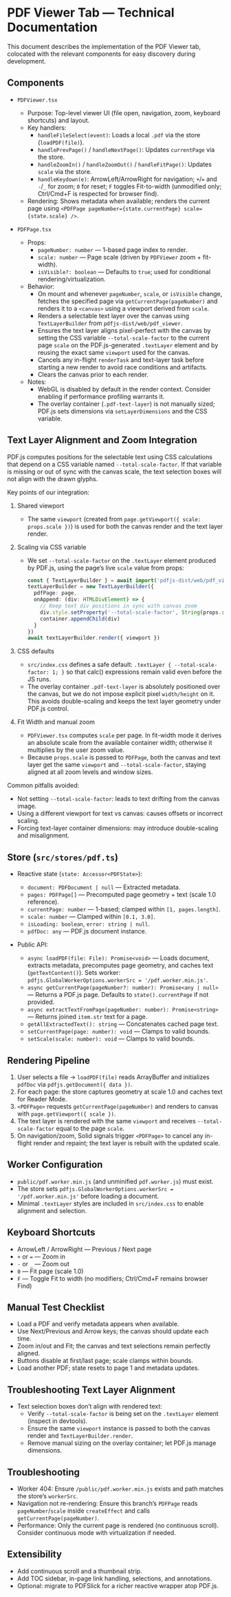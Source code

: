 # PDF Viewer Tab — Technical Documentation

This document describes the implementation of the PDF Viewer tab, colocated with the relevant components for easy discovery during development.

## Components

- `PDFViewer.tsx`
  - Purpose: Top-level viewer UI (file open, navigation, zoom, keyboard shortcuts) and layout.
  - Key handlers:
    - `handleFileSelect(event)`: Loads a local `.pdf` via the store (`loadPDF(file)`).
    - `handlePrevPage()` / `handleNextPage()`: Updates `currentPage` via the store.
    - `handleZoomIn()` / `handleZoomOut()` / `handleFitPage()`: Updates `scale` via the store.
    - `handleKeydown(e)`: ArrowLeft/ArrowRight for navigation; `+`/`=` and `-`/`_` for zoom; `0` for reset; `F` toggles Fit-to-width (unmodified only; Ctrl/Cmd+F is respected for browser find).
  - Rendering: Shows metadata when available; renders the current page using `<PDFPage pageNumber={state.currentPage} scale={state.scale} />`.

- `PDFPage.tsx`
  - Props:
    - `pageNumber: number` — 1-based page index to render.
    - `scale: number` — Page scale (driven by `PDFViewer` zoom + fit-width).
    - `isVisible?: boolean` — Defaults to `true`; used for conditional rendering/virtualization.
  - Behavior:
    - On mount and whenever `pageNumber`, `scale`, or `isVisible` change, fetches the specified page via `getCurrentPage(pageNumber)` and renders it to a `<canvas>` using a viewport derived from `scale`.
    - Renders a selectable text layer over the canvas using `TextLayerBuilder` from `pdfjs-dist/web/pdf_viewer`.
    - Ensures the text layer aligns pixel-perfect with the canvas by setting the CSS variable `--total-scale-factor` to the current page `scale` on the PDF.js-generated `.textLayer` element and by reusing the exact same `viewport` used for the canvas.
    - Cancels any in-flight `renderTask` and text-layer task before starting a new render to avoid race conditions and artifacts.
    - Clears the canvas prior to each render.
  - Notes:
    - WebGL is disabled by default in the render context. Consider enabling if performance profiling warrants it.
    - The overlay container (`.pdf-text-layer`) is not manually sized; PDF.js sets dimensions via `setLayerDimensions` and the CSS variable.

## Text Layer Alignment and Zoom Integration

PDF.js computes positions for the selectable text using CSS calculations that depend on a CSS variable named `--total-scale-factor`. If that variable is missing or out of sync with the canvas scale, the text selection boxes will not align with the drawn glyphs.

Key points of our integration:

1) Shared viewport
   - The same `viewport` (created from `page.getViewport({ scale: props.scale })`) is used for both the canvas render and the text layer render.

2) Scaling via CSS variable
   - We set `--total-scale-factor` on the `.textLayer` element produced by PDF.js, using the page’s live `scale` value from props:

     ```ts
     const { TextLayerBuilder } = await import('pdfjs-dist/web/pdf_viewer')
     textLayerBuilder = new TextLayerBuilder({
       pdfPage: page,
       onAppend: (div: HTMLDivElement) => {
         // Keep text div positions in sync with canvas zoom
         div.style.setProperty('--total-scale-factor', String(props.scale))
         container.appendChild(div)
       }
     })
     await textLayerBuilder.render({ viewport })
     ```

3) CSS defaults
   - `src/index.css` defines a safe default: `.textLayer { --total-scale-factor: 1; }` so that calc() expressions remain valid even before the JS runs.
   - The overlay container `.pdf-text-layer` is absolutely positioned over the canvas, but we do not impose explicit pixel `width/height` on it. This avoids double-scaling and keeps the text layer geometry under PDF.js control.

4) Fit Width and manual zoom
   - `PDFViewer.tsx` computes `scale` per page. In fit-width mode it derives an absolute scale from the available container width; otherwise it multiplies by the user zoom value.
   - Because `props.scale` is passed to `PDFPage`, both the canvas and text layer get the same `viewport` and `--total-scale-factor`, staying aligned at all zoom levels and window sizes.

Common pitfalls avoided:
- Not setting `--total-scale-factor`: leads to text drifting from the canvas image.
- Using a different viewport for text vs canvas: causes offsets or incorrect scaling.
- Forcing text-layer container dimensions: may introduce double-scaling and misalignment.

## Store (`src/stores/pdf.ts`)

- Reactive state (`state: Accessor<PDFState>`):
  - `document: PDFDocument | null` — Extracted metadata.
  - `pages: PDFPage[]` — Precomputed page geometry + text (scale 1.0 reference).
  - `currentPage: number` — 1-based; clamped within `[1, pages.length]`.
  - `scale: number` — Clamped within `[0.1, 3.0]`.
  - `isLoading: boolean`, `error: string | null`.
  - `pdfDoc: any` — PDF.js document instance.

- Public API:
  - `async loadPDF(file: File): Promise<void>` — Loads document, extracts metadata, precomputes page geometry, and caches text (`getTextContent()`). Sets worker: `pdfjs.GlobalWorkerOptions.workerSrc = '/pdf.worker.min.js'`.
  - `async getCurrentPage(pageNumber?: number): Promise<any | null>` — Returns a PDF.js page. Defaults to `state().currentPage` if not provided.
  - `async extractTextFromPage(pageNumber: number): Promise<string>` — Returns joined `item.str` text for a page.
  - `getAllExtractedText(): string` — Concatenates cached page text.
  - `setCurrentPage(page: number): void` — Clamps to valid bounds.
  - `setScale(scale: number): void` — Clamps to valid bounds.

## Rendering Pipeline

1. User selects a file → `loadPDF(file)` reads ArrayBuffer and initializes `pdfDoc` via `pdfjs.getDocument({ data })`.
2. For each page: the store captures geometry at scale 1.0 and caches text for Reader Mode.
3. `<PDFPage>` requests `getCurrentPage(pageNumber)` and renders to canvas with `page.getViewport({ scale })`.
4. The text layer is rendered with the same `viewport` and receives `--total-scale-factor` equal to the page `scale`.
5. On navigation/zoom, Solid signals trigger `<PDFPage>` to cancel any in-flight render and repaint; the text layer is rebuilt with the updated scale.

## Worker Configuration

- `public/pdf.worker.min.js` (and unminified `pdf.worker.js`) must exist.
- The store sets `pdfjs.GlobalWorkerOptions.workerSrc = '/pdf.worker.min.js'` before loading a document.
- Minimal `.textLayer` styles are included in `src/index.css` to enable alignment and selection.

## Keyboard Shortcuts

- ArrowLeft / ArrowRight — Previous / Next page
- `+` or `=` — Zoom in
- `-` or `_` — Zoom out
- `0` — Fit page (scale 1.0)
- `F` — Toggle Fit to width (no modifiers; Ctrl/Cmd+F remains browser Find)

## Manual Test Checklist

- Load a PDF and verify metadata appears when available.
- Use Next/Previous and Arrow keys; the canvas should update each time.
- Zoom in/out and Fit; the canvas and text selections remain perfectly aligned.
- Buttons disable at first/last page; scale clamps within bounds.
- Load another PDF; state resets to page 1 and metadata updates.

## Troubleshooting Text Layer Alignment

- Text selection boxes don’t align with rendered text:
  - Verify `--total-scale-factor` is being set on the `.textLayer` element (inspect in devtools).
  - Ensure the same `viewport` instance is passed to both the canvas render and `TextLayerBuilder.render`.
  - Remove manual sizing on the overlay container; let PDF.js manage dimensions.


## Troubleshooting

- Worker 404: Ensure `/public/pdf.worker.min.js` exists and path matches the store’s `workerSrc`.
- Navigation not re-rendering: Ensure this branch’s `PDFPage` reads `pageNumber`/`scale` inside `createEffect` and calls `getCurrentPage(pageNumber)`.
- Performance: Only the current page is rendered (no continuous scroll). Consider continuous mode with virtualization if needed.

## Extensibility

- Add continuous scroll and a thumbnail strip.
- Add TOC sidebar, in-page link handling, selections, and annotations.
- Optional: migrate to PDFSlick for a richer reactive wrapper atop PDF.js.
